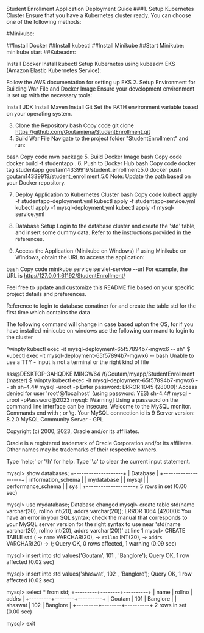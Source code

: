 Student Enrollment Application Deployment Guide
###1. Setup Kubernetes Cluster
Ensure that you have a Kubernetes cluster ready. You can choose one of the following methods:

#Minikube:

##Install Docker
##Install kubectl
##Install Minikube
##Start Minikube: minikube start
##Kubeadm:

Install Docker
Install kubectl
Setup Kubernetes using kubeadm
EKS (Amazon Elastic Kubernetes Service):

Follow the AWS documentation for setting up EKS
2. Setup Environment for Building War File and Docker Image
Ensure your development environment is set up with the necessary tools:

Install JDK
Install Maven
Install Git
Set the PATH environment variable based on your operating system.

3. Clone the Repository
bash
Copy code
git clone https://github.com/Goutamjena/StudentEnrollment.git
4. Build War File
Navigate to the project folder "StudentEnrollment" and run:

bash
Copy code
mvn package
5. Build Docker Image
bash
Copy code
docker build -t studentapp .
6. Push to Docker Hub
bash
Copy code
docker tag studentapp goutam14339919/student_enrollment:5.0
docker push goutam14339919/student_enrollment:5.0
Note: Update the path based on your Docker repository.

7. Deploy Application to Kubernetes Cluster
bash
Copy code
kubectl apply -f studentapp-deployment.yml
kubectl apply -f studentapp-service.yml
kubectl apply -f mysql-deployment.yml
kubectl apply -f mysql-service.yml
8. Database Setup
Login to the database cluster and create the 'std' table, and insert some dummy data. Refer to the instructions provided in the references.

9. Access the Application (Minikube on Windows)
If using Minikube on Windows, obtain the URL to access the application:

bash
Copy code
minikube service servlet-service --url
For example, the URL is http://127.0.0.1:61192/StudentEnrollment/

Feel free to update and customize this README file based on your specific project details and preferences.











Reference to login to database conatiner for and create the table std for the first time which contains the data

The following command will change in case based upton the OS, for if you have installed minicube on windows use the following command to login to the cluster



"winpty kubectl exec -it mysql-deployment-65f57894b7-mgwx6 -- sh" 
$ kubectl exec -it mysql-deployment-65f57894b7-mgwx6 -- bash
Unable to use a TTY - input is not a terminal or the right kind of file


sss@DESKTOP-3AHQDKE MINGW64 /f/Goutam/myapp/StudentEnrollment (master)
$ winpty kubectl exec -it mysql-deployment-65f57894b7-mgwx6 -- sh
sh-4.4# mysql -uroot -p
Enter password:
ERROR 1045 (28000): Access denied for user 'root'@'localhost' (using password: YES)
sh-4.4# mysql -uroot -pPassword@2023
mysql: [Warning] Using a password on the command line interface can be insecure.
Welcome to the MySQL monitor.  Commands end with ; or \g.
Your MySQL connection id is 9
Server version: 8.2.0 MySQL Community Server - GPL

Copyright (c) 2000, 2023, Oracle and/or its affiliates.

Oracle is a registered trademark of Oracle Corporation and/or its
affiliates. Other names may be trademarks of their respective
owners.

Type 'help;' or '\h' for help. Type '\c' to clear the current input statement.

mysql> show databases;
+--------------------+
| Database           |
+--------------------+
| information_schema |
| mydatabase         |
| mysql              |
| performance_schema |
| sys                |
+--------------------+
5 rows in set (0.00 sec)

mysql> use mydatabase;
Database changed
mysql> create table std(name varchar(20), rollno int(20), addrs varchar(20));
ERROR 1064 (42000): You have an error in your SQL syntax; check the manual that corresponds to your MySQL server version for the right syntax to use near 'std(name varchar(20), rollno int(20),
 addrs varchar(20))' at line 1
mysql> CREATE TABLE `std` (
    ->   `name` VARCHAR(20),
    ->   `rollno` INT(20),
    ->   `addrs` VARCHAR(20)
    -> );
Query OK, 0 rows affected, 1 warning (0.09 sec)

mysql> insert into std values('Goutam', 101 , 'Banglore');
Query OK, 1 row affected (0.02 sec)

mysql> insert into std values('shaswat', 102 , 'Banglore');
Query OK, 1 row affected (0.02 sec)

mysql> select * from std;
+---------+--------+----------+
| name    | rollno | addrs    |
+---------+--------+----------+
| Goutam  |    101 | Banglore |
| shaswat |    102 | Banglore |
+---------+--------+----------+
2 rows in set (0.00 sec)

mysql> exit
